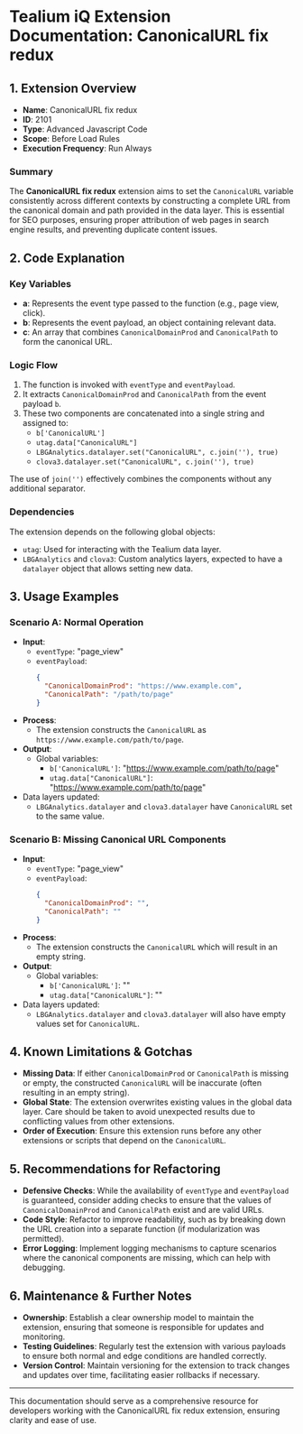 # Tealium iQ Extension Documentation: CanonicalURL fix redux

## 1. Extension Overview

- **Name**: CanonicalURL fix redux
- **ID**: 2101
- **Type**: Advanced Javascript Code
- **Scope**: Before Load Rules
- **Execution Frequency**: Run Always

### Summary
The **CanonicalURL fix redux** extension aims to set the `CanonicalURL` variable consistently across different contexts by constructing a complete URL from the canonical domain and path provided in the data layer. This is essential for SEO purposes, ensuring proper attribution of web pages in search engine results, and preventing duplicate content issues.

## 2. Code Explanation

### Key Variables
- **a**: Represents the event type passed to the function (e.g., page view, click).
- **b**: Represents the event payload, an object containing relevant data.
- **c**: An array that combines `CanonicalDomainProd` and `CanonicalPath` to form the canonical URL.

### Logic Flow
1. The function is invoked with `eventType` and `eventPayload`.
2. It extracts `CanonicalDomainProd` and `CanonicalPath` from the event payload `b`.
3. These two components are concatenated into a single string and assigned to:
   - `b['CanonicalURL']`
   - `utag.data["CanonicalURL"]`
   - `LBGAnalytics.datalayer.set("CanonicalURL", c.join(''), true)`
   - `clova3.datalayer.set("CanonicalURL", c.join(''), true)`

The use of `join('')` effectively combines the components without any additional separator.

### Dependencies
The extension depends on the following global objects:
- `utag`: Used for interacting with the Tealium data layer.
- `LBGAnalytics` and `clova3`: Custom analytics layers, expected to have a `datalayer` object that allows setting new data.

## 3. Usage Examples

### Scenario A: Normal Operation
- **Input**:
  - `eventType`: "page_view"
  - `eventPayload`: 
    ```json
    {
      "CanonicalDomainProd": "https://www.example.com",
      "CanonicalPath": "/path/to/page"
    }
    ```
- **Process**:
  - The extension constructs the `CanonicalURL` as `https://www.example.com/path/to/page`.
- **Output**:
  - Global variables:
    - `b['CanonicalURL']`: "https://www.example.com/path/to/page"
    - `utag.data["CanonicalURL"]`: "https://www.example.com/path/to/page"
- Data layers updated:
  - `LBGAnalytics.datalayer` and `clova3.datalayer` have `CanonicalURL` set to the same value.

### Scenario B: Missing Canonical URL Components
- **Input**:
  - `eventType`: "page_view"
  - `eventPayload`: 
    ```json
    {
      "CanonicalDomainProd": "",
      "CanonicalPath": ""
    }
    ```
- **Process**:
  - The extension constructs the `CanonicalURL` which will result in an empty string.
- **Output**:
  - Global variables:
    - `b['CanonicalURL']`: ""
    - `utag.data["CanonicalURL"]`: ""
- Data layers updated:
  - `LBGAnalytics.datalayer` and `clova3.datalayer` will also have empty values set for `CanonicalURL`.

## 4. Known Limitations & Gotchas

- **Missing Data**: If either `CanonicalDomainProd` or `CanonicalPath` is missing or empty, the constructed `CanonicalURL` will be inaccurate (often resulting in an empty string).
- **Global State**: The extension overwrites existing values in the global data layer. Care should be taken to avoid unexpected results due to conflicting values from other extensions.
- **Order of Execution**: Ensure this extension runs before any other extensions or scripts that depend on the `CanonicalURL`.

## 5. Recommendations for Refactoring

- **Defensive Checks**: While the availability of `eventType` and `eventPayload` is guaranteed, consider adding checks to ensure that the values of `CanonicalDomainProd` and `CanonicalPath` exist and are valid URLs.
- **Code Style**: Refactor to improve readability, such as by breaking down the URL creation into a separate function (if modularization was permitted).
- **Error Logging**: Implement logging mechanisms to capture scenarios where the canonical components are missing, which can help with debugging.

## 6. Maintenance & Further Notes

- **Ownership**: Establish a clear ownership model to maintain the extension, ensuring that someone is responsible for updates and monitoring.
- **Testing Guidelines**: Regularly test the extension with various payloads to ensure both normal and edge conditions are handled correctly.
- **Version Control**: Maintain versioning for the extension to track changes and updates over time, facilitating easier rollbacks if necessary.

---

This documentation should serve as a comprehensive resource for developers working with the CanonicalURL fix redux extension, ensuring clarity and ease of use.